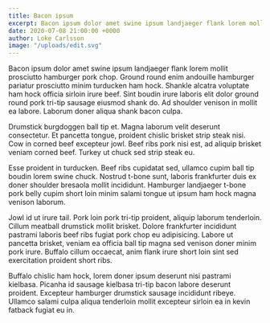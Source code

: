 ```yaml
---
title: Bacon ipsum
excerpt: Bacon ipsum dolor amet swine ipsum landjaeger flank lorem mollit prosciutto hamburger pork chop.
date: 2020-07-08 21:00:00 +0000
author: Loke Carlsson
image: "/uploads/edit.svg"
---
```


Bacon ipsum dolor amet swine ipsum landjaeger flank lorem mollit prosciutto hamburger pork chop. Ground round enim andouille hamburger pariatur prosciutto minim turducken ham hock. Shankle alcatra voluptate ham hock officia sirloin irure beef. Sint boudin irure laboris elit dolor ground round pork tri-tip sausage eiusmod shank do. Ad shoulder venison in mollit ea labore. Laborum doner aliqua shank bacon culpa.

Drumstick burgdoggen ball tip et. Magna laborum velit deserunt consectetur. Et pancetta tongue, proident chislic brisket strip steak nisi. Cow in corned beef excepteur jowl. Beef ribs pork nisi est, ad aliquip brisket veniam corned beef. Turkey ut chuck sed strip steak eu.

Esse proident in turducken. Beef ribs cupidatat sed, ullamco cupim ball tip boudin lorem swine chuck. Nostrud t-bone sunt, laboris frankfurter duis ex doner shoulder bresaola mollit incididunt. Hamburger landjaeger t-bone pork belly cupim short loin minim salami tongue ut ipsum ham hock magna venison laborum.

Jowl id ut irure tail. Pork loin pork tri-tip proident, aliquip laborum tenderloin. Cillum meatball drumstick mollit brisket. Dolore frankfurter incididunt pastrami laboris beef ribs fugiat pork chop eu adipisicing. Labore ut pancetta brisket, veniam ea officia ball tip magna sed venison doner minim pork irure. Buffalo cillum occaecat, anim flank irure short loin sint sed exercitation proident short ribs.

Buffalo chislic ham hock, lorem doner ipsum deserunt nisi pastrami kielbasa. Picanha id sausage kielbasa tri-tip bacon labore deserunt proident. Excepteur hamburger drumstick sausage incididunt ribeye. Ullamco salami culpa aliqua tenderloin mollit excepteur sirloin ea in kevin fatback fugiat eu in.